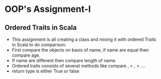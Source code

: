 # OOP's Assignment-I
## Ordered Traits in Scala
- This assignment is all creating a class and mixing it with ordered Traits in Scala to do comparison.
- First compare the objects on basis of name, if name are equal then compare age.
- If name are different then compare length of name.
- Ordered traits consists of several methods like compare , < , > ....
- return type is either True or false
